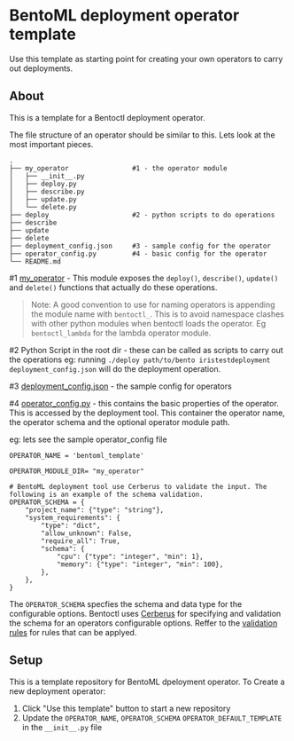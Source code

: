 # BentoML deployment operator template
Use this template as starting point for creating your own operators to carry out deployments.

## About
This is a template for a Bentoctl deployment operator.

The file structure of an operator should be similar to this. Lets look at the most important pieces.
```
.
├── my_operator                #1 - the operator module
│   ├── __init__.py
│   ├── deploy.py
│   ├── describe.py
│   ├── update.py
│   └── delete.py
├── deploy                     #2 - python scripts to do operations
├── describe
├── update
├── delete
├── deployment_config.json     #3 - sample config for the operator
├── operator_config.py         #4 - basic config for the operator
└── README.md
```
#1 [my_operator](./my_operator) - This module exposes the `deploy()`, `describe()`, `update()` and `delete()` functions that actually do these operations.

> Note: A good convention to use for naming operators is appending the module name with `bentoctl_`. This is to
> avoid namespace clashes with other python modules when bentoctl loads the operator. Eg `bentoctl_lambda` for the
> lambda operator module.

#2 Python Script in the root dir - these can be called as scripts to carry out the operations
eg: running `./deploy path/to/bento iristestdeployment deployment_config.json` will do the deployment operation.

#3 [deployment_config.json](./deployment_config.json) - the sample config for operators

#4 [operator_config.py](./operator_config.py) - this contains the basic properties of the operator. This is accessed by the deployment tool. This container the operator name, the operator schema and the optional operator module path.

eg: lets see the sample operator_config file
```
OPERATOR_NAME = 'bentoml_template'

OPERATOR_MODULE_DIR= "my_operator"

# BentoML deployment tool use Cerberus to validate the input. The following is an example of the schema validation.
OPERATOR_SCHEMA = {
    "project_name": {"type": "string"},
    "system_requirements": {
        "type": "dict",
        "allow_unknown": False,
        "require_all": True,
        "schema": {
            "cpu": {"type": "integer", "min": 1},
            "memory": {"type": "integer", "min": 100},
        },
    },
}
```

The `OPERATOR_SCHEMA` specfies the schema and data type for the configurable options. Bentoctl uses [Cerberus](https://docs.python-cerberus.org/en/stable/) for specifying and validation the schema for an operators configurable
options. Reffer to the [validation rules](https://docs.python-cerberus.org/en/stable/validation-rules.html) for rules
that can be applyed.

## Setup

This is a template repository for BentoML dpeloyment operator. To Create a new deployment operator:

1. Click "Use this template" button to start a new repository
2. Update the `OPERATOR_NAME`, `OPERATOR_SCHEMA` `OPERATOR_DEFAULT_TEMPLATE` in the `__init__.py` file

